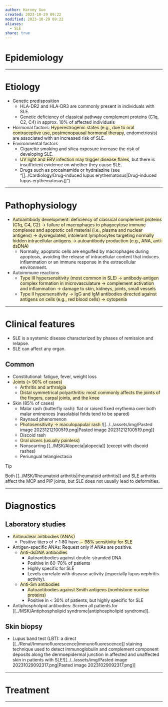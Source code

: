 ```yaml
---
author: Harvey Guo
created: 2023-10-29 09:22
modified: 2023-10-29 09:22
aliases:
  - SLE
share: true
---
```


# Epidemiology


---
# Etiology
- Genetic predisposition
	- HLA-DR2 and HLA-DR3 are commonly present in individuals with SLE.
	- Genetic deficiency of classical pathway complement proteins (C1q, C2, C4) in approx. 10% of affected individuals
- Hormonal factors: <span style="background:rgba(240, 200, 0, 0.2)">Hyperestrogenic states (e.g., due to oral contraceptive use, postmenopausal hormonal therapy</span>, endometriosis) are associated with an increased risk of SLE.
- Environmental factors
	- Cigarette smoking and silica exposure increase the risk of developing SLE.
	- <span style="background:rgba(240, 200, 0, 0.2)">UV light and EBV infection may trigger disease flares</span>, but there is insufficient evidence on whether they cause SLE.
	- Drugs such as procainamide or hydralazine (see “[[../Cardiology/Drug-induced lupus erythematosus|Drug-induced lupus erythematosus]]”)

---
# Pathophysiology
- <span style="background:rgba(240, 200, 0, 0.2)">Autoantibody development: deficiency of classical complement proteins (C1q, C4, C2) → failure of macrophages to phagocytose immune complexes and apoptotic cell material (i.e., plasma and nuclear antigens) → dysregulated, intolerant lymphocytes targeting normally hidden intracellular antigens → autoantibody production (e.g., ANA, anti-dsDNA) </span>
	- Normally, apoptotic cells are engulfed by macrophages during apoptosis, avoiding the release of intracellular content that induces inflammation or an immune response in the extracellular environment.
- Autoimmune reactions
	- <span style="background:rgba(240, 200, 0, 0.2)">Type III hypersensitivity (most common in SLE) → antibody-antigen complex formation in microvasculature → complement activation and inflammation → damage to skin, kidneys, joints, small vessels</span>
	- <span style="background:rgba(240, 200, 0, 0.2)">Type II hypersensitivity → IgG and IgM antibodies directed against antigens on cells (e.g., red blood cells) → cytopenia</span>

---
# Clinical features
- SLE is a systemic disease characterized by phases of remission and relapse.
- SLE can affect any organ.
## Common
- Constitutional: fatigue, fever, weight loss
- <span style="background:rgba(240, 200, 0, 0.2)">Joints (> 90% of cases)</span>
	- <span style="background:rgba(240, 200, 0, 0.2)">Arthritis and arthralgia</span>
	- <span style="background:rgba(240, 200, 0, 0.2)">Distal symmetrical polyarthritis: most commonly affects the joints of the fingers, carpal joints, and the knee</span>
- Skin (85% of cases)
	- Malar rash (butterfly rash): flat or raised fixed erythema over both malar eminences (nasolabial folds tend to be spared) 
	- Raynaud phenomenon
	- <span style="background:rgba(240, 200, 0, 0.2)">Photosensitivity → maculopapular rash </span>![[../../assets/img/Pasted image 20231212100519.png|Pasted image 20231212100519.png]]
	- Discoid rash  
	- <span style="background:rgba(240, 200, 0, 0.2)">Oral ulcers (usually painless)</span>
	- Nonscarring [[../MSK/Alopecia|alopecia]] (except with discoid rashes)
	- Periungual telangiectasia 

>[!tip] 
>Both [[../MSK/Rheumatoid arthritis|rheumatoid arthritis]] and SLE arthritis affect the MCP and PIP joints, but SLE does not usually lead to deformities.

---
# Diagnostics
## Laboratory studies
- <span style="background:rgba(240, 200, 0, 0.2)">Antinuclear antibodies (ANAs)</span>
	- Positive titers of ≥ 1:80 have <span style="background:rgba(240, 200, 0, 0.2)">∼ 98% sensitivity for SLE</span>
- Antigen-specific ANAs: Request only if ANAs are positive.
	- <span style="background:rgba(240, 200, 0, 0.2)">Anti-dsDNA antibodies</span>
		- Autoantibodies against double-stranded DNA
		- Positive in 60–70% of patients
		- Highly specific for SLE
		- Levels correlate with disease activity (especially lupus nephritis activity). 
	- <span style="background:rgba(240, 200, 0, 0.2)">Anti-Sm antibodies</span>
		- <span style="background:rgba(240, 200, 0, 0.2)">Autoantibodies against Smith antigens (nonhistone nuclear proteins)</span>
		- Positive in < 30% of patients, but highly specific for SLE
- Antiphospholipid antibodies: Screen all patients for [[../MSK/Antiphospholipid syndrome|antiphospholipid syndrome]].
## Skin biopsy
- Lupus band test (LBT): a direct [[../Renal/Immunofluorescence|immunofluorescence]] staining technique used to detect immunoglobulin and complement component deposits along the dermoepidermal junction in affected and unaffected skin in patients with SLE![[../../assets/img/Pasted image 20231029092317.png|Pasted image 20231029092317.png]]

---
# Treatment


---
